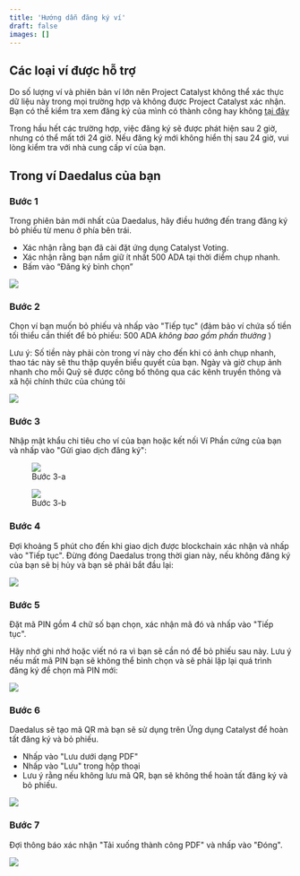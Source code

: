 ```yaml
---
title: 'Hướng dẫn đăng ký ví'
draft: false
images: []
---
```


## Các loại ví được hỗ trợ

Do số lượng ví và phiên bản ví lớn nên Project Catalyst không thể xác thực dữ liệu này trong mọi trường hợp và không được Project Catalyst xác nhận. Bạn có thể kiểm tra xem đăng ký của mình có thành công hay không [tại đây](https://verify.testnet.projectcatalyst.io/)

Trong hầu hết các trường hợp, việc đăng ký sẽ được phát hiện sau 2 giờ, nhưng có thể mất tới 24 giờ. Nếu đăng ký mới không hiển thị sau 24 giờ, vui lòng kiểm tra với nhà cung cấp ví của bạn.

## Trong ví Daedalus của bạn

### Bước 1

Trong phiên bản mới nhất của Daedalus, hãy điều hướng đến trang đăng ký bỏ phiếu từ menu ở phía bên trái.

- Xác nhận rằng bạn đã cài đặt ứng dụng Catalyst Voting.
- Xác nhận rằng bạn nắm giữ ít nhất 500 ADA tại thời điểm chụp nhanh.
- Bấm vào “Đăng ký bình chọn”

<image src="https://lh4.googleusercontent.com/BfoxzRDCKBpgZacW5VRCOsBYoFjfxFWvMsFbwLFqRRxgzWG3Muz8eJuBic7DaAy39PRJANTPqIdB36o1l-2P8731JZseO0gR8zTL7RlWJstpRC5aeF_IBLP5n2GhpjYwuFqokjVB1wWGJqyacX-uymo"></image>

### Bước 2

Chọn ví bạn muốn bỏ phiếu và nhấp vào "Tiếp tục" (đảm bảo ví chứa số tiền tối thiểu cần thiết để bỏ phiếu: 500 ADA *không bao gồm phần thưởng* )

Lưu ý: Số tiền này phải còn trong ví này cho đến khi có ảnh chụp nhanh, thao tác này sẽ thu thập quyền biểu quyết của bạn. Ngày và giờ chụp ảnh nhanh cho mỗi Quỹ sẽ được công bố thông qua các kênh truyền thông và xã hội chính thức của chúng tôi

<image src="https://lh5.googleusercontent.com/TT7-OXdNM-KQJlsnST1SRnPNEF89e9B2MxiDML3nDBymYZ8-lY_-H1EnfrfQnHnvBXqTNxKbstQwOLu4od1Mq9M0WyZxlcRqnE8FV_kh7CoM89GbEJXwPJAOpKmMqUGPWlbcLxLUsjKn3BgD7Xx9YRM"></image>

### Bước 3

Nhập mật khẩu chi tiêu cho ví của bạn hoặc kết nối Ví Phần cứng của bạn và nhấp vào "Gửi giao dịch đăng ký":

<figure><image src="https://lh4.googleusercontent.com/hNnDsrliOu-pyU5re4vAsKnvJmtvN0Crvf0M-NGDBvrwhAq3f0EUzw3QYTMA8y2-UF1E95uPEKNapNJNnTXK1Gje4nrTsdWX4s_xmfkDJK0VWST1V5EjDYMJbjGQFdpM7b_sbPP7ti4fgB1vL8uSD5M"><figcaption> Bước 3-a</figcaption></image></figure>

<figure><image src="https://lh6.googleusercontent.com/KbJ3RlDrGby5vm3LQ0aswWdtkp0fOSt8C8059z35O1WuKwulw68mV8mSR9CEQRH2VW1gNTbzEIKzIvenVoQBMgBuHQftZc54j7zKtNYLaCu6Sze-zjaefkvE11Vn_ErB33pEuFdN-XKDj1QR9LB2tKQ"><figcaption> Bước 3-b</figcaption></image></figure>

### Bước 4

Đợi khoảng 5 phút cho đến khi giao dịch được blockchain xác nhận và nhấp vào "Tiếp tục". Đừng đóng Daedalus trong thời gian này, nếu không đăng ký của bạn sẽ bị hủy và bạn sẽ phải bắt đầu lại:

<image src="https://lh5.googleusercontent.com/Z6tajlUWnx6GtwcD2zA8m5xqIbq3Mr7IMeqvGBlI5sr-UiE2Fi5gh5l-NyBj_zxq_FR1XyYL0t1BKOYB-Vr_VChyaY5flTgEI916tN9eaTV75ZHGm-agb3MAwzthbcgLnjmjFgFdj2Da7nYEkk1VevM"></image>

### Bước 5

Đặt mã PIN gồm 4 chữ số bạn chọn, xác nhận mã đó và nhấp vào "Tiếp tục".

Hãy nhớ ghi nhớ hoặc viết nó ra vì bạn sẽ cần nó để bỏ phiếu sau này. Lưu ý nếu mất mã PIN bạn sẽ không thể bình chọn và sẽ phải lặp lại quá trình đăng ký để chọn mã PIN mới:

<image src="https://lh5.googleusercontent.com/2VOTVy223kLyfDvegENn5-v1jzVVXdMqKytXv1_a8Mtcw930b3Ll9yqRXDS-VkQ9MrDwr6D2F2NbR0siej5RiwW6ESnlp2djug4eoYM1wLZatwyth1zsFesFErY5mpvOpMDFKP4JwcPzpkOAIJhHNR0"></image>

### Bước 6

Daedalus sẽ tạo mã QR mà bạn sẽ sử dụng trên Ứng dụng Catalyst để hoàn tất đăng ký và bỏ phiếu.

- Nhấp vào "Lưu dưới dạng PDF"
- Nhấp vào "Lưu" trong hộp thoại
- Lưu ý rằng nếu không lưu mã QR, bạn sẽ không thể hoàn tất đăng ký và bỏ phiếu.

<image src="https://lh6.googleusercontent.com/g9sWys6TIiGkQZ-nFTwF7cD0QP9VFHn-pe-AQblhViLIZuGZqFoygavLw8ifcyIZ9dKtEUFUN1Fq9CyP_J3J880bbwYn62h0ZsoPBHss-wvRU-m41MoaX0p9eAN0sy2FLVtD1SVMa9H57FEgtDBB-uw"></image>

### Bước 7

Đợi thông báo xác nhận "Tải xuống thành công PDF" và nhấp vào "Đóng".

<image src="https://lh6.googleusercontent.com/ewc6v9O5SywHAi51ZSepBw5twjkXTdRv95QTNwkTgYkkYn_Qj23xxCdkiVfn3bOKl30Fl_frblhe2JVKX2HELNEkn32ytOMLKiiZ8udl_YgdkhrlycfuLVR3Y7u-lZicCslrYOnIrZatTmuKNc10J4A"></image>
